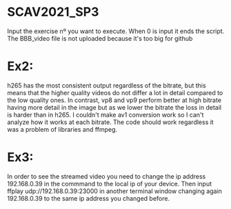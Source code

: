 # SCAV2021_SP3
Input the exercise nº you want to execute. When 0 is input it ends the script. The BBB_video file is not uploaded because it's too big for github

# Ex2:

h265 has the most consistent output regardless of the bitrate, but this means that the higher quality videos do not differ a lot in detail compared to the low quality ones. In contrast, vp8 and vp9 perform better at high bitrate having more detail in the image but as we lower the bitrate the loss in detail is harder than in h265. I couldn't make av1 conversion work so I can't analyze how it works at each bitrate. The code should work regardless it was a problem of libraries and ffmpeg.

# Ex3: 

In order to see the streamed video you need to change the ip address 192.168.0.39 in the commmand to the local ip of your device. Then input ffplay udp://192.168.0.39:23000 in another terminal window changing again 192.168.0.39 to the same ip address you changed before.
